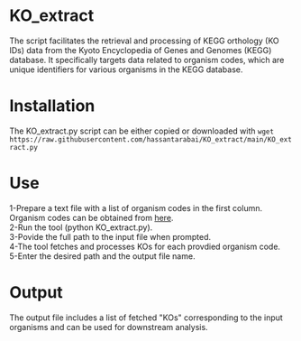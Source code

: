 # KO_extract
The script facilitates the retrieval and processing of KEGG orthology (KO IDs) data from the Kyoto Encyclopedia of Genes and Genomes (KEGG) database. It specifically targets data related to organism codes, which are unique identifiers for various organisms in the KEGG database. 

# Installation
The KO_extract.py script can be either copied or downloaded with 
`wget https://raw.githubusercontent.com/hassantarabai/KO_extract/main/KO_extract.py`


# Use
1-Prepare a text file with a list of organism codes in the first column. Organism codes can be obtained from [here](https://www.genome.jp/kegg/catalog/org_list.html).  
2-Run the tool (python KO_extract.py).  
3-Povide the full path to the input file when prompted.    
4-The tool fetches and processes KOs for each provdied organism code.  
5-Enter the desired path and the output file name.     

# Output
The output file includes a list of fetched "KOs" corresponding to the input organisms and can be used for downstream analysis. 
